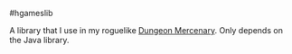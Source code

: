 #hgameslib

A library that I use in my roguelike [Dungeon Mercenary](http://www.schplaf.org/hgames). Only depends on the Java library.
